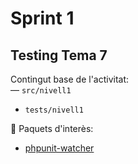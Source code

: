 # Sprint 1  
## Testing Tema 7
Contingut base de l'activitat:  
— `src/nivell1`  
- `tests/nivell1`  

👀 Paquets d'interès:  
- [phpunit-watcher](https://github.com/spatie/phpunit-watcher)  

